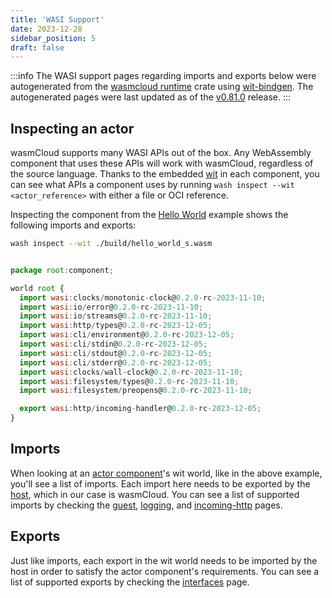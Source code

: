 ```yaml
---
title: 'WASI Support'
date: 2023-12-28
sidebar_position: 5
draft: false
---
```


:::info
The WASI support pages regarding imports and exports below were autogenerated from the [wasmcloud runtime](https://github.com/wasmCloud/wasmCloud/tree/main/crates/runtime) crate using [wit-bindgen](https://github.com/bytecodealliance/wit-bindgen). The autogenerated pages were last updated as of the [v0.81.0](https://github.com/wasmCloud/wasmCloud/releases/tag/v0.81.0) release.
:::

## Inspecting an actor

wasmCloud supports many WASI APIs out of the box. Any WebAssembly component that uses these APIs will work with wasmCloud, regardless of the source language. Thanks to the embedded [wit](/docs/hosts/abis/components/) in each component, you can see what APIs a component uses by running `wash inspect --wit <actor_reference>` with either a file or OCI reference.

Inspecting the component from the [Hello World](/docs/tour/hello-world/) example shows the following imports and exports:

```bash
wash inspect --wit ./build/hello_world_s.wasm
```

```javascript

package root:component;

world root {
  import wasi:clocks/monotonic-clock@0.2.0-rc-2023-11-10;
  import wasi:io/error@0.2.0-rc-2023-11-10;
  import wasi:io/streams@0.2.0-rc-2023-11-10;
  import wasi:http/types@0.2.0-rc-2023-12-05;
  import wasi:cli/environment@0.2.0-rc-2023-12-05;
  import wasi:cli/stdin@0.2.0-rc-2023-12-05;
  import wasi:cli/stdout@0.2.0-rc-2023-12-05;
  import wasi:cli/stderr@0.2.0-rc-2023-12-05;
  import wasi:clocks/wall-clock@0.2.0-rc-2023-11-10;
  import wasi:filesystem/types@0.2.0-rc-2023-11-10;
  import wasi:filesystem/preopens@0.2.0-rc-2023-11-10;

  export wasi:http/incoming-handler@0.2.0-rc-2023-12-05;
}
```

## Imports

When looking at an [actor component](/docs/concepts/actors/)'s wit world, like in the above example, you'll see a list of imports. Each import here needs to be exported by the [host](/docs/concepts/hosts.mdx), which in our case is wasmCloud. You can see a list of supported imports by checking the [guest](/reference/wasi/guest.md), [logging](/reference/wasi/logging.md), and [incoming-http](/reference/wasi/incoming-http.md) pages.

## Exports

Just like imports, each export in the wit world needs to be imported by the host in order to satisfy the actor component's requirements. You can see a list of supported exports by checking the [interfaces](/reference/wasi/interfaces.md) page.
